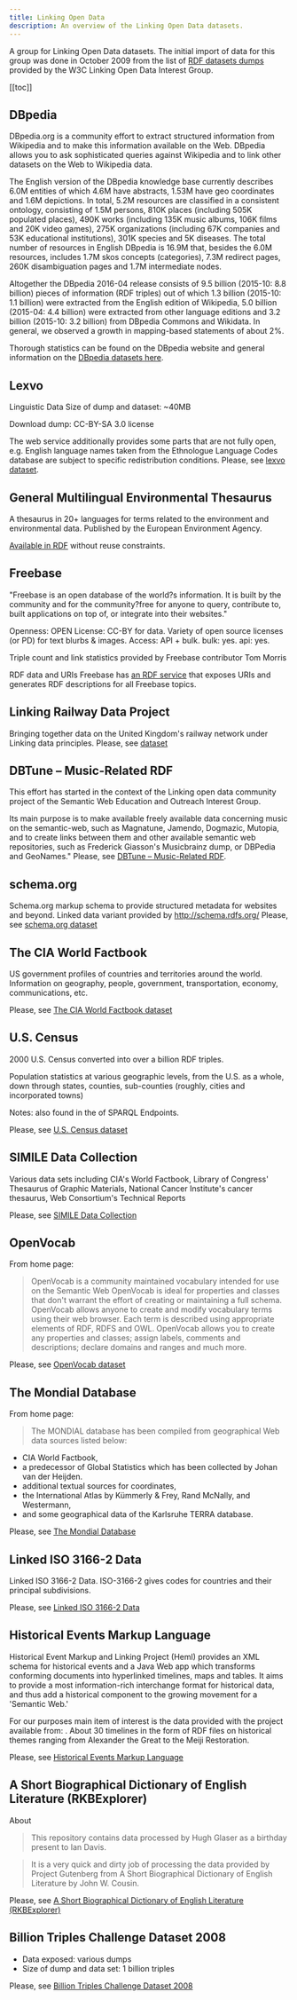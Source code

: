 ```yaml
---
title: Linking Open Data
description: An overview of the Linking Open Data datasets.
---
```


A group for Linking Open Data datasets. The initial import of data for this group was done in October 2009 from the list of [RDF datasets dumps](https://www.w3.org/wiki/DataSetRDFDumps) provided by the W3C Linking Open Data Interest Group.

[[toc]]

## DBpedia

DBpedia.org is a community effort to extract structured information from Wikipedia and to make this information available on the Web. DBpedia allows you to ask sophisticated queries against Wikipedia and to link other datasets on the Web to Wikipedia data.

The English version of the DBpedia knowledge base currently describes 6.0M entities of which 4.6M have abstracts, 1.53M have geo coordinates and 1.6M depictions. In total, 5.2M resources are classified in a consistent ontology, consisting of 1.5M persons, 810K places (including 505K populated places), 490K works (including 135K music albums, 106K films and 20K video games), 275K organizations (including 67K companies and 53K educational institutions), 301K species and 5K diseases. The total number of resources in English DBpedia is 16.9M that, besides the 6.0M resources, includes 1.7M skos concepts (categories), 7.3M redirect pages, 260K disambiguation pages and 1.7M intermediate nodes.

Altogether the DBpedia 2016-04 release consists of 9.5 billion (2015-10: 8.8 billion) pieces of information (RDF triples) out of which 1.3 billion (2015-10: 1.1 billion) were extracted from the English edition of Wikipedia, 5.0 billion (2015-04: 4.4 billion) were extracted from other language editions and 3.2 billion (2015-10: 3.2 billion) from DBpedia Commons and Wikidata. In general, we observed a growth in mapping-based statements of about 2%.

Thorough statistics can be found on the DBpedia website and general information on the [DBpedia datasets here](https://old.datahub.io/dataset/dbpedia).

## Lexvo

Linguistic Data Size of dump and dataset: ~40MB

Download dump: CC-BY-SA 3.0 license

The web service additionally provides some parts that are not fully open, e.g. English language names taken from the Ethnologue Language Codes database are subject to specific redistribution conditions. Please, see [lexvo dataset](https://old.datahub.io/dataset/lexvo).

## General Multilingual Environmental Thesaurus

A thesaurus in 20+ languages for terms related to the environment and environmental data. Published by the European Environment Agency.

[Available in RDF]((https://old.datahub.io/dataset/gemet)) without reuse constraints.

## Freebase

"Freebase is an open database of the world?s information. It is built by the community and for the community?free for anyone to query, contribute to, built applications on top of, or integrate into their websites."

Openness: OPEN
License: CC-BY for data. Variety of open source licenses (or PD) for text blurbs & images.
Access: API + bulk.
bulk: yes.
api: yes.

Triple count and link statistics provided by Freebase contributor Tom Morris

RDF data and URIs
Freebase has [an RDF service](https://developers.google.com/freebase/) that exposes URIs and generates RDF descriptions for all Freebase topics.

## Linking Railway Data Project

Bringing together data on the United Kingdom's railway network under Linking data principles.
Please, see [dataset](https://old.datahub.io/dataset/Linking-railway-data-project)

## DBTune – Music-Related RDF

This effort has started in the context of the Linking open data community project of the Semantic Web Education and Outreach Interest Group.

Its main purpose is to make available freely available data concerning music on the semantic-web, such as Magnatune, Jamendo, Dogmazic, Mutopia, and to create links between them and other available semantic web repositories, such as Frederick Giasson's Musicbrainz dump, or DBPedia and GeoNames."
Please, see [DBTune – Music-Related RDF](https://old.datahub.io/organization/lod).

## schema.org

Schema.org markup schema to provide structured metadata for websites and beyond. Linked data variant provided by http://schema.rdfs.org/
Please, see [schema.org dataset](https://old.datahub.io/dataset/schema-org)

## The CIA World Factbook

US government profiles of countries and territories around the world. Information on geography, people, government, transportation, economy, communications, etc.

Please, see  [The CIA World Factbook dataset](https://old.datahub.io/dataset/cia-world-factbook)

## U.S. Census

2000 U.S. Census converted into over a billion RDF triples.

Population statistics at various geographic levels, from the U.S. as a whole, down through states, counties, sub-counties (roughly, cities and incorporated towns)

Notes: also found in the of SPARQL Endpoints.

Please, see [U.S. Census dataset](https://old.datahub.io/dataset/us_census_data)

## SIMILE Data Collection

Various data sets including CIA's World Factbook, Library of Congress' Thesaurus of Graphic Materials, National Cancer Institute's cancer thesaurus, Web Consortium's Technical Reports

Please, see [SIMILE Data Collection](https://old.datahub.io/dataset/simile_data_collection)

## OpenVocab

From home page:
>OpenVocab is a community maintained vocabulary intended for use on the Semantic Web
OpenVocab is ideal for properties and classes that don't warrant the effort of creating or maintaining a full schema. OpenVocab allows anyone to create and modify vocabulary terms using their web browser. Each term is described using appropriate elements of RDF, RDFS and OWL. OpenVocab allows you to create any properties and classes; assign labels, comments and descriptions; declare domains and ranges and much more.

Please, see [OpenVocab dataset](https://old.datahub.io/dataset/openvocab)

## The Mondial Database

From home page:

>The MONDIAL database has been compiled from geographical Web data sources listed below:
* CIA World Factbook,
* a predecessor of Global Statistics which has been collected by Johan van der Heijden.
* additional textual sources for coordinates,
* the International Atlas by Kümmerly & Frey, Rand McNally, and Westermann,
* and some geographical data of the Karlsruhe TERRA database.

Please, see [The Mondial Database](https://old.datahub.io/dataset/mondial)

## Linked ISO 3166-2 Data

Linked ISO 3166-2 Data. ISO-3166-2 gives codes for countries and their principal subdivisions.

Please, see [Linked ISO 3166-2 Data](https://old.datahub.io/dataset/iso-3166-2-data)

## Historical Events Markup Language

Historical Event Markup and Linking Project (Heml) provides an XML schema for historical events and a Java Web app which transforms conforming documents into hyperlinked timelines, maps and tables. It aims to provide a most information-rich interchange format for historical data, and thus add a historical component to the growing movement for a 'Semantic Web.'

For our purposes main item of interest is the data provided with the project available from: . About 30 timelines in the form of RDF files on historical themes ranging from Alexander the Great to the Meiji Restoration.

Please, see [Historical Events Markup Language](https://old.datahub.io/dataset/heml)

## A Short Biographical Dictionary of English Literature (RKBExplorer)

About
>This repository contains data processed by Hugh Glaser as a birthday present to Ian Davis.

>It is a very quick and dirty job of processing the data provided by Project Gutenberg from A Short Biographical Dictionary of English Literature by John W. Cousin.

Please, see [A Short Biographical Dictionary of English Literature (RKBExplorer)](https://old.datahub.io/dataset/biolit)

## Billion Triples Challenge Dataset 2008

* Data exposed: various dumps 
* Size of dump and data set: 1 billion triples

Please, see [Billion Triples Challenge Dataset 2008](https://old.datahub.io/dataset/billion_triples_challenge_dataset2008)


